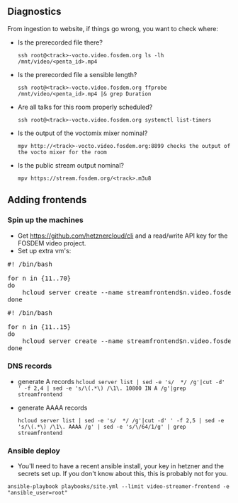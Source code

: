 ## Diagnostics
From ingestion to website, if things go wrong, you want to check where:
- Is the prerecorded file there?

  ```ssh root@<track>-vocto.video.fosdem.org ls -lh /mnt/video/<penta_id>.mp4```
- Is the prerecorded file a sensible length?

  ```ssh root@<track>-vocto.video.fosdem.org ffprobe /mnt/video/<penta_id>.mp4 |& grep Duration```
- Are all talks for this room properly scheduled?

  ```ssh root@<track>-vocto.video.fosdem.org systemctl list-timers```
- Is the output of the voctomix mixer nominal?

  ```mpv http://<track>-vocto.video.fosdem.org:8899 checks the output of the vocto mixer for the room```
- Is the public stream output nominal?

  ```mpv https://stream.fosdem.org/<track>.m3u8```

## Adding frontends
### Spin up the machines
- Get https://github.com/hetznercloud/cli and a read/write API key for the FOSDEM video project.
- Set up extra vm's:

<pre>
#! /bin/bash

for n in {11..70}
do
	hcloud server create --name streamfrontend$n.video.fosdem.org --image debian-10 --datacenter fsn1-dc14 --type cx21 --network video-int --ssh-key vk --ssh-key mark@looksaus --ssh-key gerry@fosdem.org
done
</pre>


<pre>
#! /bin/bash

for n in {11..15}
do
	hcloud server create --name streamfrontend$n.video.fosdem.org --image debian-10 --datacenter hel1-dc2 --type cx21 --network video-int --ssh-key vk --ssh-key mark@looksaus --ssh-key gerry@fosdem.org
done
</pre>




### DNS records

- generate A records
```hcloud server list | sed -e 's/  */ /g'|cut -d' ' -f 2,4 | sed -e 's/\(.*\) /\1\. 10800 IN A /g'|grep streamfrontend```

- generate AAAA records

  ```hcloud server list | sed -e 's/  */ /g'|cut -d' ' -f 2,5 | sed -e 's/\(.*\) /\1\. AAAA /g' | sed -e 's/\/64/1/g' | grep streamfrontend```

### Ansible deploy
- You'll need to have a recent ansible install, your key in hetzner and the secrets set up. If you don't know about this, this is probably not for you.

```ansible-playbook playbooks/site.yml --limit video-streamer-frontend -e "ansible_user=root"```
